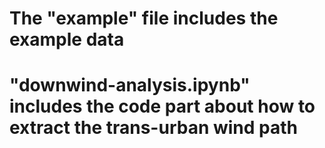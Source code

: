 # The "example" file includes the example data
# "downwind-analysis.ipynb" includes the code part about how to extract the trans-urban wind path 

